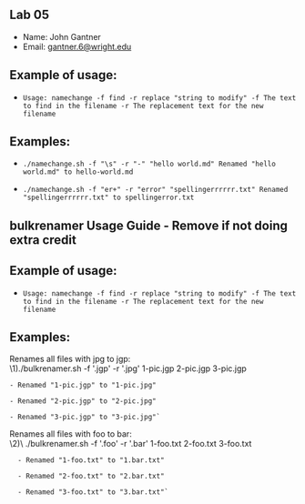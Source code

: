 ## Lab 05

- Name: John Gantner
- Email: gantner.6@wright.edu

## Example of usage:
* `Usage: namechange -f find -r replace "string to modify"
 -f The text to find in the filename
 -r The replacement text for the new filename`

## Examples:
* `./namechange.sh -f "\s" -r "-" "hello world.md"
Renamed "hello world.md" to hello-world.md`

*  `./namechange.sh -f "er+" -r "error" "spellingerrrrrr.txt"
Renamed "spellingerrrrrr.txt" to spellingerror.txt`
## bulkrenamer Usage Guide - Remove if not doing extra credit

## Example of usage:
* `Usage: namechange -f find -r replace "string to modify"
 -f The text to find in the filename
 -r The replacement text for the new filename`

## Examples:
Renames all files with jpg to jgp:  
\1)\./bulkrenamer.sh -f '.jgp' -r '.jpg'  1-pic.jgp  2-pic.jgp  3-pic.jgp  

    - Renamed "1-pic.jgp" to "1-pic.jpg"  
    
    - Renamed "2-pic.jgp" to "2-pic.jpg"  
    
    - Renamed "3-pic.jgp" to "3-pic.jpg"`  

Renames all files with foo to bar:  
\2)\ ./bulkrenamer.sh -f '.foo' -r '.bar' 1-foo.txt 2-foo.txt 3-foo.txt  

      - Renamed "1-foo.txt" to "1.bar.txt"
      
      - Renamed "2-foo.txt" to "2.bar.txt"  
      
      - Renamed "3-foo.txt" to "3.bar.txt"`  
